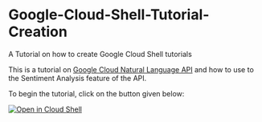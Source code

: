 # Google-Cloud-Shell-Tutorial-Creation
A Tutorial on how to create Google Cloud Shell tutorials

This is a tutorial on [Google Cloud Natural Language API](cloud.google.com/natural-language) and how to use to the Sentiment Analysis feature of the API.

To begin the tutorial, click on the button given below:

[![Open in Cloud Shell](http://gstatic.com/cloudssh/images/open-btn.png)](https://console.cloud.google.com/cloudshell/open?git_repo=https://github.com/rominirani/Google-Cloud-Shell-Tutorial-Creation&tutorial=tutorial.md)
